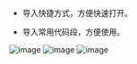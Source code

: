 - 导入快捷方式，方便快速打开。
  
- 导入常用代码段，方便使用。

![image](https://github.com/BingGitCn/DotNetAssistant/assets/23565059/77f0a41b-2d49-4602-be52-c951332a0b30)
![image](https://github.com/BingGitCn/DotNetAssistant/assets/23565059/294ad81a-923d-4587-9405-70898af80cc5)
![image](https://github.com/BingGitCn/DotNetAssistant/assets/23565059/2b92a083-ad0d-4862-87f4-59d79ed4620c)

